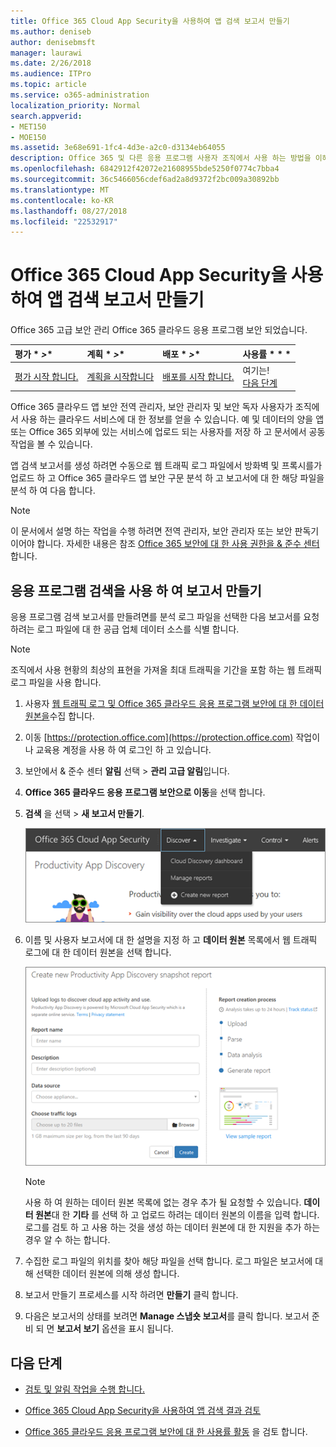 ```yaml
---
title: Office 365 Cloud App Security을 사용하여 앱 검색 보고서 만들기
ms.author: deniseb
author: denisebmsft
manager: laurawi
ms.date: 2/26/2018
ms.audience: ITPro
ms.topic: article
ms.service: o365-administration
localization_priority: Normal
search.appverid:
- MET150
- MOE150
ms.assetid: 3e68e691-1fc4-4d3e-a2c0-d3134eb64055
description: Office 365 및 다른 응용 프로그램 사용자 조직에서 사용 하는 방법을 이해할 수 있도록 하는 Office 365 클라우드 앱 보안이 포함 된 보고서를 만듭니다.
ms.openlocfilehash: 6842912f42072e21608955bde5250f0774c7bba4
ms.sourcegitcommit: 36c5466056cdef6ad2a8d9372f2bc009a30892bb
ms.translationtype: MT
ms.contentlocale: ko-KR
ms.lasthandoff: 08/27/2018
ms.locfileid: "22532917"
---
```

# <a name="create-app-discovery-reports-using-office-365-cloud-app-security"></a>Office 365 Cloud App Security을 사용하여 앱 검색 보고서 만들기

Office 365 고급 보안 관리 Office 365 클라우드 응용 프로그램 보안 되었습니다.
  
|평가 * *\>**|계획 * *\>**|배포 * *\>**|사용률 * * *|
|:-----|:-----|:-----|:-----|
|[평가 시작 합니다.](office-365-cas-overview.md) <br/> |[계획을 시작합니다](get-ready-for-office-365-cas.md) <br/> |[배포를 시작 합니다.](turn-on-office-365-cas.md) <br/> |여기는!  <br/> [다음 단계](#next-steps) <br/> |
   
Office 365 클라우드 앱 보안 전역 관리자, 보안 관리자 및 보안 독자 사용자가 조직에서 사용 하는 클라우드 서비스에 대 한 정보를 얻을 수 있습니다. 예 및 데이터의 양을 앱 또는 Office 365 외부에 있는 서비스에 업로드 되는 사용자를 저장 하 고 문서에서 공동 작업을 볼 수 있습니다.
  
앱 검색 보고서를 생성 하려면 수동으로 웹 트래픽 로그 파일에서 방화벽 및 프록시를가 업로드 하 고 Office 365 클라우드 앱 보안 구문 분석 하 고 보고서에 대 한 해당 파일을 분석 하 여 다음 합니다.
  
> [!NOTE]
> 이 문서에서 설명 하는 작업을 수행 하려면 전역 관리자, 보안 관리자 또는 보안 판독기 이어야 합니다. 자세한 내용은 참조 [Office 365 보안에 대 한 사용 권한을 &amp; 준수 센터](permissions-in-the-security-and-compliance-center.md)합니다. 
  
## <a name="create-a-report-with-app-discovery"></a>응용 프로그램 검색을 사용 하 여 보고서 만들기

응용 프로그램 검색 보고서를 만들려면를 분석 로그 파일을 선택한 다음 보고서를 요청 하려는 로그 파일에 대 한 공급 업체 데이터 소스를 식별 합니다.
  
> [!NOTE]
> 조직에서 사용 현황의 최상의 표현을 가져올 최대 트래픽을 기간을 포함 하는 웹 트래픽 로그 파일을 사용 합니다. 
  
1. 사용자 [웹 트래픽 로그 및 Office 365 클라우드 응용 프로그램 보안에 대 한 데이터 원본을](web-traffic-logs-and-data-sources-for-ocas.md)수집 합니다.
    
2. 이동 [https://protection.office.com](https://protection.office.com) 작업이 나 교육용 계정을 사용 하 여 로그인 하 고 있습니다. 
    
3. 보안에서 &amp; 준수 센터 **알림** 선택 \> **관리 고급 알림**입니다.
    
4. **Office 365 클라우드 응용 프로그램 보안으로 이동**을 선택 합니다.
    
5. **검색** 을 선택 \> **새 보고서 만들기**.
    
    ![Office 365 CAS 포털에서 검색을 선택](media/73b5299f-94b5-49dd-a00f-154d188eb2c5.png)
  
6. 이름 및 사용자 보고서에 대 한 설명을 지정 하 고 **데이터 원본** 목록에서 웹 트래픽 로그에 대 한 데이터 원본을 선택 합니다. 
    
    ![O365 CA에서 검색을 선택 \> 새 보고서 만들기](media/22e660f0-5eb2-49fa-9fea-f88a5809a07b.png)
  
    > [!NOTE]
    > 사용 하 여 원하는 데이터 원본 목록에 없는 경우 추가 될 요청할 수 있습니다. **데이터 원본**대 한 **기타** 를 선택 하 고 업로드 하려는 데이터 원본의 이름을 입력 합니다. 로그를 검토 하 고 사용 하는 것을 생성 하는 데이터 원본에 대 한 지원을 추가 하는 경우 알 수 하는 합니다. 
  
7. 수집한 로그 파일의 위치를 찾아 해당 파일을 선택 합니다. 로그 파일은 보고서에 대해 선택한 데이터 원본에 의해 생성 합니다.
    
8. 보고서 만들기 프로세스를 시작 하려면 **만들기** 클릭 합니다. 
    
9. 다음은 보고서의 상태를 보려면 **Manage 스냅숏 보고서**를 클릭 합니다. 보고서 준비 되 면 **보고서 보기** 옵션을 표시 됩니다. 
    
## <a name="next-steps"></a>다음 단계

- [검토 및 알림 작업을 수행 합니다.](review-office-365-cas-alerts.md)
    
- [Office 365 Cloud App Security을 사용하여 앱 검색 결과 검토](review-app-discovery-findings-in-ocas.md)
    
- [Office 365 클라우드 응용 프로그램 보안에 대 한 사용률 활동](utilization-activities-for-ocas.md) 을 검토 합니다.
    

